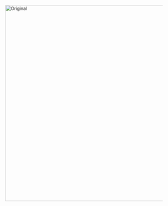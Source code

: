 <img width="627" alt="Original" src="https://github.com/user-attachments/assets/e8074e8d-320c-44be-b01f-d9fc956edccc">
